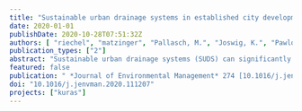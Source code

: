 ```yaml
---
title: "Sustainable urban drainage systems in established city developments:"
date: 2020-01-01
publishDate: 2020-10-28T07:51:32Z
authors: [ "riechel", "matzinger", "Pallasch, M.", "Joswig, K.", "Pawlowsky-Reusing, E.", "Hinkelmann, R.", "rouault" ]
publication_types: ["2"]
abstract: "Sustainable urban drainage systems (SUDS) can significantly reduce runoff from urban areas. However, their"
featured: false
publication: " *Journal of Environmental Management* 274 [10.1016/j.jenvman.2020.111207](https://doi.org/10.1016/j.jenvman.2020.111207)"
doi: "10.1016/j.jenvman.2020.111207"
projects: ["kuras"]
---
```


